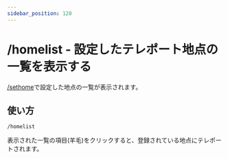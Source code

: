 ```yaml
---
sidebar_position: 120
---
```


# /homelist - 設定したテレポート地点の一覧を表示する

[/sethome](sethome)で設定した地点の一覧が表示されます。

## 使い方

```/homelist```

表示された一覧の項目(羊毛)をクリックすると、登録されている地点にテレポートされます。
